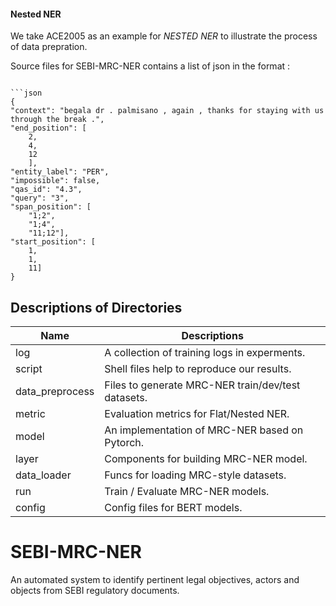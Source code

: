 
####  Nested NER 

We take ACE2005 as an example for *NESTED NER* to illustrate the process of data prepration.  

Source files for SEBI-MRC-NER contains a list of json in the format : 


```

```json 
{
"context": "begala dr . palmisano , again , thanks for staying with us through the break .",
"end_position": [
    2,
    4,
    12
    ],
"entity_label": "PER",
"impossible": false,
"qas_id": "4.3",
"query": "3",
"span_position": [
    "1;2",
    "1;4",
    "11;12"],
"start_position": [
    1,
    1,
    11]
}
```


## Descriptions of Directories 

Name | Descriptions 
----------- | ------------- 
log | A collection of training logs in experments.   
script |  Shell files help to reproduce our results.  
data_preprocess | Files to generate MRC-NER train/dev/test datasets. 
metric | Evaluation metrics for Flat/Nested NER. 
model | An implementation of MRC-NER based on Pytorch.
layer | Components for building MRC-NER model. 
data_loader | Funcs for loading MRC-style datasets.  
run | Train / Evaluate MRC-NER models.
config | Config files for BERT models. 


# SEBI-MRC-NER
An automated system to identify pertinent legal objectives, actors and objects from SEBI regulatory documents.​